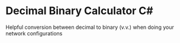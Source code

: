 # Decimal Binary Calculator C#
Helpful conversion between decimal to binary (v.v.) when doing your network configurations

